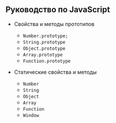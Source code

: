 ## Руководство по JavaScript
* Свойства и методы прототипов
	* `Number.prototype;`
	* `String.prototype`
	* `Object.prototype`
	* `Array.prototype`
	* `Function.prototype`


* Статические свойства и методы
	* `Number`
	* `String`
	* `Object`
	* `Array`
	* `Function`
	* `Window`
